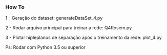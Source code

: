 ### How To 
1 - Geração do dataset: generateDataSet_4.py

2 - Rodar arquivo principal para treinar a rede: Q4Rosem.py

3 - Plotar hipleplanos de separação após o treinamento da rede: plot_4.py

Ps: Rodar com Python 3.5 ou superior 
